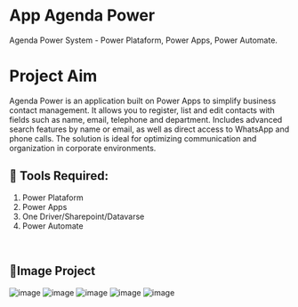# App Agenda Power
Agenda Power System - Power Plataform, Power Apps, Power Automate. 

# Project Aim
Agenda Power is an application built on Power Apps to simplify business contact management. It allows you to register, list and edit contacts with fields such as name, email, telephone and department. Includes advanced search features by name or email, as well as direct access to WhatsApp and phone calls. The solution is ideal for optimizing communication and organization in corporate environments.

## 📌&nbsp;Tools Required:
1. Power Plataform
2. Power Apps
3. One Driver/Sharepoint/Datavarse
4. Power Automate

<br>

## 🚀Image Project
![image](https://github.com/user-attachments/assets/5ffc5c3d-627f-4ab5-afb5-b9e26ab29274)
![image](https://github.com/user-attachments/assets/cc812f49-f94e-4580-8e74-b58da4d22dc6)
![image](https://github.com/user-attachments/assets/ee01aca5-e349-458c-93f2-4fc4667d17c7)
![image](https://github.com/user-attachments/assets/847df573-7260-46fb-8a1f-ddf9bf24d5b7)
![image](https://github.com/user-attachments/assets/3d637221-548e-4d96-9d52-0143fba78ea5)
